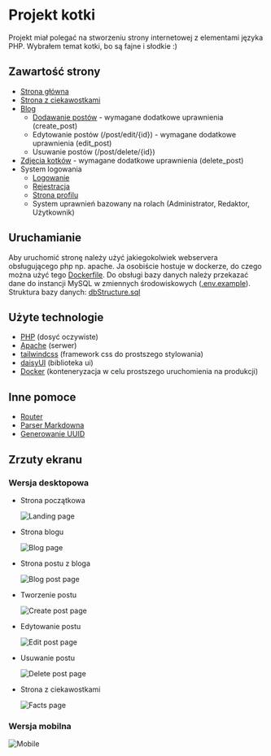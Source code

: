 # Projekt kotki

Projekt miał polegać na stworzeniu strony internetowej z elementami języka PHP. Wybrałem temat kotki, bo są fajne i słodkie :)

## Zawartość strony

-   [Strona główna](https://kotki.jezyq.ovh/)
-   [Strona z ciekawostkami](https://kotki.jezyq.ovh/facts)
-   [Blog](https://kotki.jezyq.ovh/blog)
    -   [Dodawanie postów](https://kotki.jezyq.ovh/post/create) - wymagane dodatkowe uprawnienia (create_post)
    -   Edytowanie postów (/post/edit/{id}) - wymagane dodatkowe uprawnienia (edit_post)
    -   Usuwanie postów (/post/delete/{id})
-   [Zdjęcia kotków](https://kotki.jezyq.ovh/photos) - wymagane dodatkowe uprawnienia (delete_post)
-   System logowania
    -   [Logowanie](https://kotki.jezyq.ovh/login)
    -   [Rejestracja](https://kotki.jezyq.ovh/register)
    -   [Strona profilu](https://kotki.jezyq.ovh/profile)
    -   System uprawnień bazowany na rolach (Administrator, Redaktor, Użytkownik)

## Uruchamianie

Aby uruchomić stronę należy użyć jakiegokolwiek webservera obsługującego php np. apache. Ja osobiście hostuje w dockerze, do czego można użyć tego [Dockerfile](https://github.com/Szkolne-projekty/JJKotkiPhp/blob/main/Dockerfile). Do obsługi bazy danych należy przekazać dane do instancji MySQL w zmiennych środowiskowych ([.env.example](https://github.com/Szkolne-projekty/JJKotkiPhp/blob/main/.env.example)). Struktura bazy danych: [dbStructure.sql](https://github.com/Szkolne-projekty/JJKotkiPhp/blob/main/dbStructure.sql)

## Użyte technologie

-   [PHP](https://www.php.net/) (dosyć oczywiste)
-   [Apache](https://httpd.apache.org/) (serwer)
-   [tailwindcss](https://tailwindcss.com/) (framework css do prostszego stylowania)
-   [daisyUI](https://daisyui.com/) (biblioteka ui)
-   [Docker](https://www.docker.com/) (konteneryzacja w celu prostszego uruchomienia na produkcji)

## Inne pomoce

-   [Router](https://github.com/phprouter/main)
-   [Parser Markdowna](https://github.com/erusev/parsedown)
-   [Generowanie UUID](https://www.uuidgenerator.net/dev-corner/php)

## Zrzuty ekranu

### Wersja desktopowa

-   Strona początkowa

    ![Landing page](https://raw.githubusercontent.com/Szkolne-projekty/JJKotkiPhp/refs/heads/main/assets/landing.png)

-   Strona blogu

    ![Blog page](https://github.com/Szkolne-projekty/JJKotkiPhp/blob/main/assets/blog_page.png?raw=true)

-   Strona postu z bloga

    ![Blog post page](https://github.com/Szkolne-projekty/JJKotkiPhp/blob/main/assets/post_page.png?raw=true)

-   Tworzenie postu

    ![Create post page](https://github.com/Szkolne-projekty/JJKotkiPhp/blob/main/assets/create_post_page.png?raw=true)

-   Edytowanie postu

    ![Edit post page](https://github.com/Szkolne-projekty/JJKotkiPhp/blob/main/assets/edit_post_page.png?raw=true)

-   Usuwanie postu

    ![Delete post page](https://github.com/Szkolne-projekty/JJKotkiPhp/blob/main/assets/delete_post_page.png?raw=true)

-   Strona z ciekawostkami

    ![Facts page](https://github.com/Szkolne-projekty/JJKotkiPhp/blob/main/assets/facts_page.png?raw=true)

### Wersja mobilna

![Mobile](https://github.com/Szkolne-projekty/JJKotkiPhp/blob/main/assets/mobile/landing.png?raw=true)
